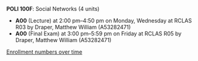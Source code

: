 **POLI 100F**: Social Networks (4 units)

- **A00** (Lecture) at 2:00 pm–4:50 pm on Monday, Wednesday at RCLAS R03 by Draper, Matthew William (A53282471)
- **A00** (Final Exam) at 3:00 pm–5:59 pm on Friday at RCLAS R05 by Draper, Matthew William (A53282471)

[Enrollment numbers over time](./POLI100F.tsv)
